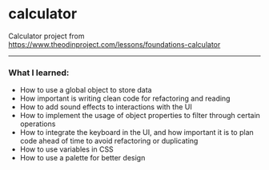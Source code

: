 # calculator
Calculator project from https://www.theodinproject.com/lessons/foundations-calculator
***

### What I learned:

- How to use a global object to store data
- How important is writing clean code for refactoring and reading
- How to add sound effects to interactions with the UI
- How to implement the usage of object properties to filter through certain operations
- How to integrate the keyboard in the UI, and how important it is to plan code ahead of time to avoid refactoring or duplicating
- How to use variables in CSS
- How to use a palette for better design
